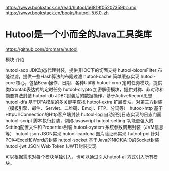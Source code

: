 


https://www.bookstack.cn/read/hutool/a6819f05207359bb.md
https://www.bookstack.cn/books/hutool-5.6.0-zh





# Hutool是一个小而全的Java工具类库





https://github.com/dromara/hutool



模块	介绍

hutool-aop	JDK动态代理封装，提供非IOC下的切面支持
hutool-bloomFilter	布隆过滤，提供一些Hash算法的布隆过滤
hutool-cache	简单缓存实现
hutool-core	核心，包括Bean操作、日期、各种Util等
hutool-cron	定时任务模块，提供类Crontab表达式的定时任务
hutool-crypto	加密解密模块，提供对称、非对称和摘要算法封装
hutool-db	JDBC封装后的数据操作，基于ActiveRecord思想
hutool-dfa	基于DFA模型的多关键字查找
hutool-extra	扩展模块，对第三方封装（模板引擎、邮件、Servlet、二维码、Emoji、FTP、分词等）
hutool-http	基于HttpUrlConnection的Http客户端封装
hutool-log	自动识别日志实现的日志门面
hutool-script	脚本执行封装，例如Javascript
hutool-setting	功能更强大的Setting配置文件和Properties封装
hutool-system	系统参数调用封装（JVM信息等）
hutool-json	JSON实现
hutool-captcha	图片验证码实现
hutool-poi	针对POI中Excel和Word的封装
hutool-socket	基于Java的NIO和AIO的Socket封装
hutool-jwt	JSON Web Token (JWT)封装实现

可以根据需求对每个模块单独引入，也可以通过引入hutool-all方式引入所有模块。


























